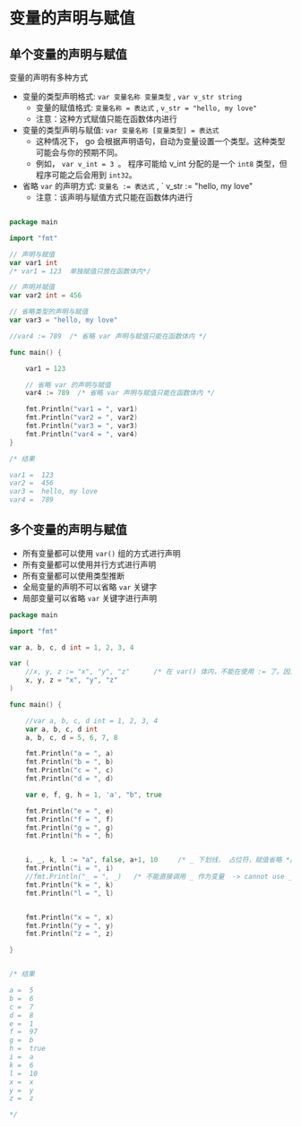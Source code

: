 # 变量的声明与赋值

## 单个变量的声明与赋值

变量的声明有多种方式

+ 变量的类型声明格式: `var 变量名称 变量类型` , `var v_str string`
  + 变量的赋值格式: `变量名称 = 表达式` ,  `v_str = "hello, my love"`
  + 注意：这种方式赋值只能在函数体内进行
+ 变量的类型声明与赋值: `var 变量名称 [变量类型] = 表达式`
  + 这种情况下， go 会根据声明语句，自动为变量设置一个类型。这种类型可能会与你的预期不同。
  + 例如， `var v_int = 3 `。 程序可能给 v_int 分配的是一个 `int8` 类型，但程序可能之后会用到 `int32`。
+ 省略 `var` 的声明方式: `变量名 := 表达式` , ` v_str := "hello, my love"
  + 注意：该声明与赋值方式只能在函数体内进行


```go

package main

import "fmt"

// 声明与赋值
var var1 int
/* var1 = 123  单独赋值只放在函数体内*/

// 声明并赋值
var var2 int = 456

// 省略类型的声明与赋值
var var3 = "hello, my love"

//var4 := 789  /* 省略 var 声明与赋值只能在函数体内 */

func main() {

	var1 = 123

	// 省略 var 的声明与赋值
	var4 := 789  /* 省略 var 声明与赋值只能在函数体内 */

	fmt.Println("var1 = ", var1)
	fmt.Println("var2 = ", var2)
	fmt.Println("var3 = ", var3)
	fmt.Println("var4 = ", var4)
}

/* 结果

var1 =  123
var2 =  456
var3 =  hello, my love
var4 =  789

```


## 多个变量的声明与赋值

+ 所有变量都可以使用 `var()` 组的方式进行声明
+ 所有变量都可以使用并行方式进行声明
+ 所有变量都可以使用类型推断
+ 全局变量的声明不可以省略 `var` 关键字
+ 局部变量可以省略 `var` 关键字进行声明


```go
package main

import "fmt"

var a, b, c, d int = 1, 2, 3, 4

var (
	//x, y, z := "x", "y", "z"		/* 在 var() 体内，不能在使用 := 了。因为 : 就是为了代替 var 的 */
	x, y, z = "x", "y", "z"
)

func main() {

	//var a, b, c, d int = 1, 2, 3, 4
	var a, b, c, d int
	a, b, c, d = 5, 6, 7, 8

	fmt.Println("a = ", a)
	fmt.Println("b = ", b)
	fmt.Println("c = ", c)
	fmt.Println("d = ", d)

	var e, f, g, h = 1, 'a', "b", true

	fmt.Println("e = ", e)
	fmt.Println("f = ", f)
	fmt.Println("g = ", g)
	fmt.Println("h = ", h)


	i, _, k, l := "a", false, a+1, 10	  /* _ 下划线， 占位符，赋值省略 */
	fmt.Println("i = ", i)
	//fmt.Println("_ = ", _)   /* 不能直接调用 _ 作为变量  -> cannot use _ as value */
	fmt.Println("k = ", k)
	fmt.Println("l = ", l)


	fmt.Println("x = ", x)
	fmt.Println("y = ", y)
	fmt.Println("z = ", z)

}


/* 结果

a =  5
b =  6
c =  7
d =  8
e =  1
f =  97
g =  b
h =  true
i =  a
k =  6
l =  10
x =  x
y =  y
z =  z

*/

```
